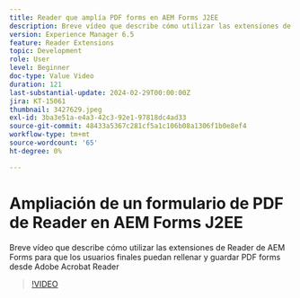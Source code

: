 ```yaml
---
title: Reader que amplía PDF forms en AEM Forms J2EE
description: Breve vídeo que describe cómo utilizar las extensiones de Reader de AEM Forms para que los usuarios finales puedan rellenar y guardar PDF forms desde Adobe/Acrobat Reader
version: Experience Manager 6.5
feature: Reader Extensions
topic: Development
role: User
level: Beginner
doc-type: Value Video
duration: 121
last-substantial-update: 2024-02-29T00:00:00Z
jira: KT-15061
thumbnail: 3427629.jpeg
exl-id: 3ba3e51a-e4a3-42c3-92e1-97818dc4ad33
source-git-commit: 48433a5367c281cf5a1c106b08a1306f1b0e8ef4
workflow-type: tm+mt
source-wordcount: '65'
ht-degree: 0%

---
```


# Ampliación de un formulario de PDF de Reader en AEM Forms J2EE

Breve vídeo que describe cómo utilizar las extensiones de Reader de AEM Forms para que los usuarios finales puedan rellenar y guardar PDF forms desde Adobe Acrobat Reader

>[!VIDEO](https://video.tv.adobe.com/v/3439518/?learn=on&captions=spa)
